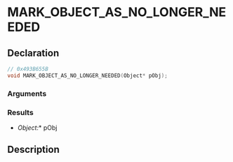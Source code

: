 # MARK_OBJECT_AS_NO_LONGER_NEEDED

## Declaration
```cpp
// 0x493B655B
void MARK_OBJECT_AS_NO_LONGER_NEEDED(Object* pObj);
```

### Arguments

### Results
- **Object*:** pObj

## Description
